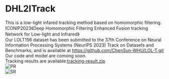 # DHL2ITrack
This is a low-light infared tracking method based on homomorphic filtering.<br>
ICONIP2023《Deep Homomorphic Filtering Enhanced Fusion tracking Network for Low-light and Infrared》<br>
Our LOLT156 dataset has been submitted to the 37th Conference on Neural Information Processing Systems (NeurIPS 2023) Track on Datasets and Benchmarks, and is available at https://github.com/ChenSun-WHU/LOL-T.git <br>
Our code and model are comong soon.<br>
Tracking results are available:[tracking-result.zip](https://github.com/JackjackFan/DHL2ITrack/files/11902312/tracking-result.zip)<br>
![PR](https://github.com/JackjackFan/DHL2ITrack/assets/39787448/238732c1-2e8f-41bf-ae42-daac4351beff)<br>
![SR](https://github.com/JackjackFan/DHL2ITrack/assets/39787448/2d2eb75e-c2f6-48b0-b213-a948cc1e337c)<br>
